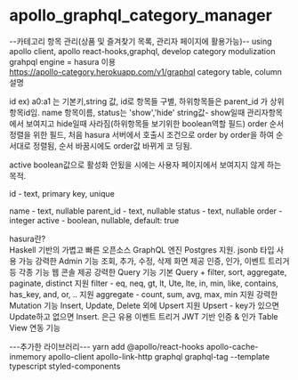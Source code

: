 # apollo_graphql_category_manager
--카테고리 항목 관리(상품 및 즐겨찾기 목록, 관리자 페이지에 활용가능)--
using apollo client, apollo react-hooks,graphql, develop category modulization<br/>
grahpql engine = hasura 이용<br/>
https://apollo-category.herokuapp.com/v1/graphql
category table, column 설명



  id ex) a0:a1 는 기본키,string 값, id로 항목들 구별, 하위항목들은 parent_id 가 상위항목id임.
name 항목이름, 
status는 'show','hide' string값- show일때 관리자항목에서 보여지고 hide일때 사라짐(하위항목들 보기위한 boolean역할 필드) 
order 순서 정렬을 위한 필드, 처음 hasura 서버에서 호출시 조건으로 order by order을 하여 순서대로 정렬됨, 순서 바꿈시에도 order값 바뀌게 코
딩됨.


active boolean값으로 활성화 안됬을 시에는 사용자 페이지에서 보여지지 않게 하는 목적.

id - text, primary key, unique      

name - text, nullable
parent_id - text, nullable
status - text, nullable
order - integer
active - boolean, nullable, default: true

hasura란? </br>
Haskell 기반의 가볍고 빠른 오픈소스 GraphQL 엔진
Postgres 지원. jsonb 타입 사용 가능
강력한 Admin 기능
조회, 추가, 수정, 삭제 화면 제공
인증, 인가, 이벤트 트리거 등 각종 기능 웹 콘솔 제공
강력한 Query 기능
기본 Query + filter, sort, aggregate, paginate, distinct 지원
filter - eq, neq, gt, lt, Ute, lte, in, min, like, contains, has_key, and, or, .. 지원
aggregate - count, sum, avg, max, min 지원
강력한 Mutation 기능
Insert, Update, Delete 외에 Upsert 지원
Upsert - key가 있으면 Update하고 없으면 Insert. 은근 유용
이벤트 트리거
JWT 기반 인증 & 인가
Table View 연동 기능



---추가한 라이브러리---
yarn add
@apollo/react-hooks apollo-cache-inmemory apollo-client apollo-link-http 
graphql graphql-tag --template typescript 
styled-components
